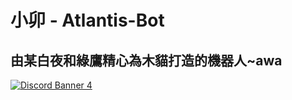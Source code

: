 # 小卯 - Atlantis-Bot
## 由某白夜和綠鷹精心為木貓打造的機器人~awa
[![Discord Banner 4](https://discordapp.com/api/guilds/856155057561272331/widget.png?style=shield)](https://www.discord.gg/fJcyGVxu4s)
